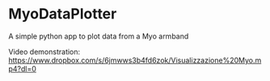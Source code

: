 # MyoDataPlotter
A simple python app to plot data from a Myo armband

Video demonstration: https://www.dropbox.com/s/6jmwws3b4fd6zok/Visualizzazione%20Myo.mp4?dl=0
